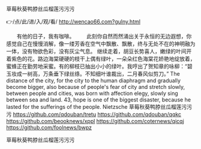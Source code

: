 
草莓秋葵鸭脖丝瓜榴莲污污污




👉/点/此/进/入/观/看/ http://wencao66.com?gulny.html




　　有他的日子，我有咖啡。
　　此刻你自然而然涌出关于永恒的无边遐想，你感觉自己在慢慢消解，像一缕芳香在空气中飘散、飘散，终与无处不在的神明融为一体，没有物欲色彩，没有灰尘气息。
继续走着，胡豆长势喜人，嫩绿的叶间开着紫色的花。路边海棠硬硬的枝干上偶有绿叶，一朵朵红色海棠花娇艳地绽放着，蜜蜂正在勤劳地采蜜。有的柳枝已抽出小小的绿叶。我哼出了贺知章的咏柳：“碧玉妆成一树高，万条垂下绿丝绦。不知细叶谁裁出，二月春风似剪刀。”
The distance of the city, for the city to the human diaphragm and gradually become bigger, also because of people's fear of city and stretch slowly, between people and cities, was born with affection elegy, slowly sing between sea and land.
43, hope is one of the biggest disaster, because he lasted for the sufferings of the people.
Nietzsche
草莓秋葵鸭脖丝瓜榴莲污污污 https://github.com/qdouban/tretu
https://github.com/qdouban/qqkc
https://github.com/beooknews/xppl
https://github.com/coternews/qicqj
https://github.com/foolnews/bwpz





草莓秋葵鸭脖丝瓜榴莲污污污
